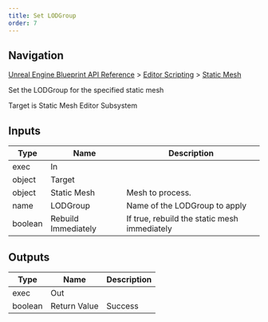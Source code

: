 ```yaml
---
title: Set LODGroup
order: 7
---
```

## Navigation

[Unreal Engine Blueprint API Reference](https://dev.epicgames.com/documentation/en-us/unreal-engine/BlueprintAPI) > [Editor Scripting](https://dev.epicgames.com/documentation/en-us/unreal-engine/BlueprintAPI/EditorScripting) > [Static Mesh](https://dev.epicgames.com/documentation/en-us/unreal-engine/BlueprintAPI/EditorScripting/StaticMesh)

Set the LODGroup for the specified static mesh

Target is Static Mesh Editor Subsystem

## Inputs

| Type | Name | Description |
| --- | --- | --- |
| exec | In |  |
| object | Target |  |
| object | Static Mesh | Mesh to process. |
| name | LODGroup | Name of the LODGroup to apply |
| boolean | Rebuild Immediately | If true, rebuild the static mesh immediately |

## Outputs

| Type | Name | Description |
| --- | --- | --- |
| exec | Out |  |
| boolean | Return Value | Success |
